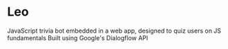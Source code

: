 # Leo
JavaScript trivia bot embedded in a web app, designed to quiz users on JS fundamentals
Built using Google's Dialogflow API
